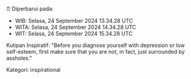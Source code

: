 ⏰ Diperbarui pada:
- WIB: Selasa, 24 September 2024 13.34.28 UTC
- WITA: Selasa, 24 September 2024 14.34.28 UTC
- WIT: Selasa, 24 September 2024 15.34.28 UTC

Kutipan Inspiratif:
"Before you diagnose yourself with depression or low self-esteem, first make sure that you are not, in fact, just surrounded by assholes."


Kategori: inspirational

